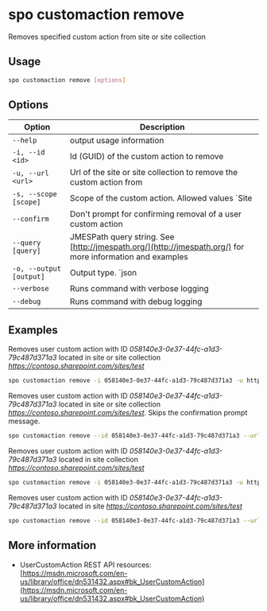 # spo customaction remove

Removes specified custom action from site or site collection

## Usage

```sh
spo customaction remove [options]
```

## Options

Option|Description
------|-----------
`--help`|output usage information
`-i, --id <id>`|Id (GUID) of the custom action to remove
`-u, --url <url>`|Url of the site or site collection to remove the custom action from
`-s, --scope [scope]`|Scope of the custom action. Allowed values `Site|Web|All`. Default `All`
`--confirm`|Don't prompt for confirming removal of a user custom action
`--query [query]`|JMESPath query string. See [http://jmespath.org/](http://jmespath.org/) for more information and examples
`-o, --output [output]`|Output type. `json|text`. Default `text`
`--verbose`|Runs command with verbose logging
`--debug`|Runs command with debug logging

## Examples

Removes user custom action with ID _058140e3-0e37-44fc-a1d3-79c487d371a3_ located in site or site collection _https://contoso.sharepoint.com/sites/test_

```sh
spo customaction remove -i 058140e3-0e37-44fc-a1d3-79c487d371a3 -u https://contoso.sharepoint.com/sites/test
```

Removes user custom action with ID _058140e3-0e37-44fc-a1d3-79c487d371a3_ located in site or site collection _https://contoso.sharepoint.com/sites/test_. Skips the confirmation prompt message.

```sh
spo customaction remove --id 058140e3-0e37-44fc-a1d3-79c487d371a3 --url https://contoso.sharepoint.com/sites/test --confirm
```

Removes user custom action with ID _058140e3-0e37-44fc-a1d3-79c487d371a3_ located in site collection _https://contoso.sharepoint.com/sites/test_

```sh
spo customaction remove -i 058140e3-0e37-44fc-a1d3-79c487d371a3 -u https://contoso.sharepoint.com/sites/test -s Site
```

Removes user custom action with ID _058140e3-0e37-44fc-a1d3-79c487d371a3_ located in site _https://contoso.sharepoint.com/sites/test_

```sh
spo customaction remove --id 058140e3-0e37-44fc-a1d3-79c487d371a3 --url https://contoso.sharepoint.com/sites/test --scope Web
```

## More information

- UserCustomAction REST API resources: [https://msdn.microsoft.com/en-us/library/office/dn531432.aspx#bk_UserCustomAction](https://msdn.microsoft.com/en-us/library/office/dn531432.aspx#bk_UserCustomAction)